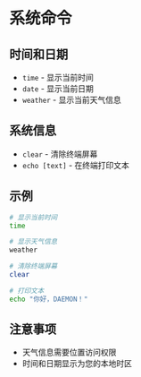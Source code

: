 # 系统命令

## 时间和日期
* `time` - 显示当前时间
* `date` - 显示当前日期
* `weather` - 显示当前天气信息

## 系统信息
* `clear` - 清除终端屏幕
* `echo [text]` - 在终端打印文本

## 示例
```bash
# 显示当前时间
time

# 显示天气信息
weather

# 清除终端屏幕
clear

# 打印文本
echo "你好，DAEMON！"
```

## 注意事项
* 天气信息需要位置访问权限
* 时间和日期显示为您的本地时区 
